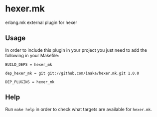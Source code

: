 # hexer.mk

erlang.mk external plugin for hexer

## Usage

In order to include this plugin in your project you just need to add the
following in your Makefile:

```make
BUILD_DEPS = hexer_mk

dep_hexer_mk = git git://github.com/inaka/hexer.mk.git 1.0.0

DEP_PLUGINS = hexer_mk
```

## Help

Run `make help` in order to check what targets are available for
`hexer.mk`.